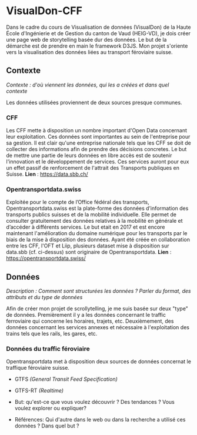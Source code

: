 # VisualDon-CFF
Dans le cadre du cours de Visualisation de données (VisualDon) de la Haute École d'Ingénierie et de Gestion du canton de Vaud (HEIG-VD), je dois créer une page web de storytelling basée dur des données. Le but de la démarche est de prendre en main le framework D3JS.
Mon projet s'oriente vers la visualisation des données liées au transport féroviaire suisse.

## Contexte
_Contexte : d'où viennent les données, qui les a créées et dans quel contexte_

Les données utilisées proviennent de deux sources presque communes.

### CFF
Les CFF mette à disposition un nombre important d'Open Data concernant leur exploitation. Ces données sont importantes au sein de l'entreprise pour sa gestion. Il est clair qu'une entreprise nationale tels que les CFF se doit de collecter des informations afin de prendre des décisions concretes. Le but de mettre une partie de leurs données en libre accès est de soutenir l'innovation et le développement de services. Ces services auront pour eux un effet passif de renforcement de l'attrait des Transports publiques en Suisse. 
**Lien** : https://data.sbb.ch/

### Opentransportdata.swiss
Exploitée pour le compte de l’Office fédéral des transports, Opentransportdata.swiss est la plate-forme des données d’information des transports publics suisses et de la mobilité individuelle. Elle permet de consulter gratuitement des données relatives à la mobilité en générale et d’accéder à différents services.
Le but etait en 2017 et est encore maintenant l'amélioration du domaine numérique pour les transports par le biais de la mise à disposition des données.
Ayant été créée en collaboration entre les CFF, l'OFT et Liip, plusieurs dataset mise à disposition sur data.sbb (cf. ci-dessus) sont originaire de Opentransportdata. 
**Lien** : https://opentransportdata.swiss/

## Données
_Description : Comment sont structurées les données ? Parler du format, des attributs et du type de données_

Afin de créer mon projet de scrollytelling, je me suis basée sur deux "type" de données. Premièrement il y a les données concernant le traffic ferroviaire qui concerne les horaires, trajets, etc. Deuxièmement, des données concernant les services annexes et nécessaire à l'exploitation des trains tels que les rails, les gares, etc.

### Données du traffic féroviaire
Opentransportdata met à disposition deux sources de données concernat le traffique féroviaire suisse.
- GTFS _(General Transit Feed Specification)_
- GTFS-RT _(Realtime)_



- But: qu'est-ce que vous voulez découvrir ? Des tendances ? Vous voulez explorer ou expliquer?
- Références: Qui d'autre dans le web ou dans la recherche a utilisé ces données ? Dans quel but ?